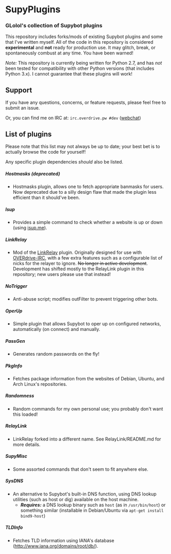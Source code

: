 # SupyPlugins
### GLolol's collection of Supybot plugins

This repository includes forks/mods of existing Supybot plugins and some that I've written myself. All of the code in this repository is considered **experimental** and **not** ready for production use. It may glitch, break, or spontaneously combust at any time. You have been warned!

*Note:* This repository is currently being written for Python 2.7, and has *not* been tested for compatibility with other Python versions (that includes Python 3.x). I cannot guarantee that these plugins will work!

## Support
If you have any questions, concerns, or feature requests, please feel free to submit an issue. 

Or, you can find me on IRC at: `irc.overdrive.pw #dev` ([webchat](http://webchat.overdrive.pw/?channels=dev))

## List of plugins
Please note that this list may not always be up to date; your best bet is to actually browse the code for yourself!

Any specific plugin dependencies *should* also be listed.

##### Hostmasks *(deprecated)*
- Hostmasks plugin, allows one to fetch appropriate banmasks for users. Now deprecated due to a silly design flaw that made the plugin less efficient than it should've been.
  
##### Isup
- Provides a simple command to check whether a website is up or down (using [isup.me](http://isup.me)).

##### LinkRelay
- Mod of the [LinkRelay](https://github.com/ProgVal/Supybot-plugins/tree/master/LinkRelay) plugin. Originally designed for use with [OVERdrive-IRC](http://overdrive.pw/), with a few extra features such as a configurable list of nicks for the relayer to ignore. ~~No longer in active development~~. Development has shifted mostly to the RelayLink plugin in this repository; new users please use that instead!

##### NoTrigger
- Anti-abuse script; modifies outFilter to prevent triggering other bots.

##### OperUp
- Simple plugin that allows Supybot to oper up on configured networks, automatically (on connect) and manually.

##### PassGen
- Generates random passwords on the fly!

##### PkgInfo
- Fetches package information from the websites of Debian, Ubuntu, and Arch Linux's repositories.

##### Randomness
- Random commands for my own personal use; you probably don't want this 
loaded!

##### RelayLink
- LinkRelay forked into a different name. See RelayLink/README.md for more details.

##### SupyMisc
- Some assorted commands that don't seem to fit anywhere else.

##### SysDNS
- An alternative to Supybot's built-in DNS function, using DNS lookup utilities (such as host or dig) available on the host machine.
    * ***Requires:*** a DNS lookup binary such as `host` (as in `/usr/bin/host`) or something similar (installable in Debian/Ubuntu via `apt-get install bind9-host`)

##### TLDInfo
- Fetches TLD information using IANA's database (http://www.iana.org/domains/root/db/).
